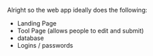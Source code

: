 Alright so the web app ideally does the following:

- Landing Page
- Tool Page (allows people to edit and submit)
- database
- Logins / passwords

